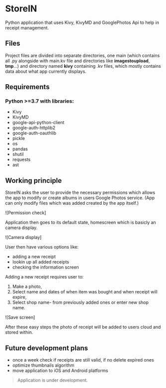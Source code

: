 # StoreIN
Python application that uses Kivy, KivyMD and GooglePhotos Api to help in receipt management.

## Files
Project files are divided into separate directories, one main (which contains all .py alongside with main.kv file 
and directories like **imagestoupload**, **tmp**...) and directory named **kivy** containing .kv files, 
which mostly contains data about what app currently displays.

## Requirements
### Python >=3.7 with libraries:
 - Kivy
 - KivyMD
 - google-api-python-client
 - google-auth-httplib2
 - google-auth-oauthlib
 - pickle
 - os
 - pandas
 - shutil
 - requests
 - ast
 
## Working principle
StoreIN asks the user to provide the necessary permissions which allows the app to modify or create albums in users Google Photos service. (App can only modify files which was added created by the app itself.)

![Permission check]

Application then goes to its default state, homescreen which is basicly an camera display.

![Camera display]

User then have various options like:

 - adding a new receipt
 - lookin up all added receipts
 - checking the information screen
 
 Adding a new receipt requires user to:

1) Make a photo,
2) Select name and dates of when item was bought and when receipt will expire,
3) Select shop name- from previously added ones or enter new shop name.

![Save screen]

After these easy steps the photo of receipt will be added to users cloud and stored within.

## Future development plans
 - once a week check if receipts are still valid, if no delete expired ones
 - optimize thumbnails algorithm
 - move application to iOS and Android platforms
>Application is under development.
